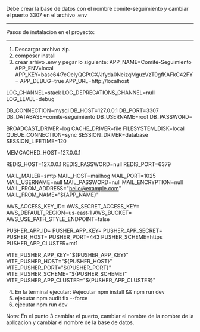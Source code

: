 Debe crear la base de datos con el nombre comite-seguimiento y cambiar el puerto 3307 en el archivo .env
**************************************
Pasos de instalacion en el proyecto: 
**************************************

1. Descargar archivo zip.
2. composer install
3. crear arhivo .env y pegar lo siguiente: 
APP_NAME=Comité-Seguimiento
APP_ENV=local
APP_KEY=base64:7cOelyQGPtCX/Jfyda0NeizqMguzVzT0gfKAFkC42FY=
APP_DEBUG=true
APP_URL=http://localhost

LOG_CHANNEL=stack
LOG_DEPRECATIONS_CHANNEL=null
LOG_LEVEL=debug

DB_CONNECTION=mysql
DB_HOST=127.0.0.1
DB_PORT=3307
DB_DATABASE=comite-seguimiento
DB_USERNAME=root
DB_PASSWORD=

BROADCAST_DRIVER=log
CACHE_DRIVER=file
FILESYSTEM_DISK=local
QUEUE_CONNECTION=sync
SESSION_DRIVER=database
SESSION_LIFETIME=120

MEMCACHED_HOST=127.0.0.1

REDIS_HOST=127.0.0.1
REDIS_PASSWORD=null
REDIS_PORT=6379

MAIL_MAILER=smtp
MAIL_HOST=mailhog
MAIL_PORT=1025
MAIL_USERNAME=null
MAIL_PASSWORD=null
MAIL_ENCRYPTION=null
MAIL_FROM_ADDRESS="hello@example.com"
MAIL_FROM_NAME="${APP_NAME}"

AWS_ACCESS_KEY_ID=
AWS_SECRET_ACCESS_KEY=
AWS_DEFAULT_REGION=us-east-1
AWS_BUCKET=
AWS_USE_PATH_STYLE_ENDPOINT=false

PUSHER_APP_ID=
PUSHER_APP_KEY=
PUSHER_APP_SECRET=
PUSHER_HOST=
PUSHER_PORT=443
PUSHER_SCHEME=https
PUSHER_APP_CLUSTER=mt1

VITE_PUSHER_APP_KEY="${PUSHER_APP_KEY}"
VITE_PUSHER_HOST="${PUSHER_HOST}"
VITE_PUSHER_PORT="${PUSHER_PORT}"
VITE_PUSHER_SCHEME="${PUSHER_SCHEME}"
VITE_PUSHER_APP_CLUSTER="${PUSHER_APP_CLUSTER}"

4. En la terminal ejecutar: #ejecutar 
npm install && npm run dev
5. ejecutar npm audit fix --force
6. ejecutar npm run dev

Nota: En el punto 3 cambiar el puerto, cambiar el nombre de la nombre de la aplicacion y cambiar el nombre de la base de datos.
